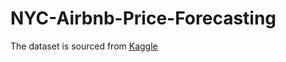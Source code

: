 # NYC-Airbnb-Price-Forecasting

The dataset is sourced from [Kaggle](https://www.kaggle.com/datasets/lovishbansal123/airbnb-data/data)

